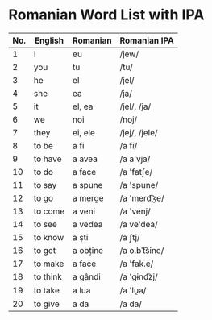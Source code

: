 # Romanian Word List with IPA

| No. | English | Romanian | Romanian IPA |
|-----|---------|----------|--------------|
| 1   | I       | eu       | /jew/        |
| 2   | you     | tu       | /tu/         |
| 3   | he      | el       | /jel/        |
| 4   | she     | ea       | /ja/         |
| 5   | it      | el, ea   | /jel/, /ja/  |
| 6   | we      | noi      | /noj/        |
| 7   | they    | ei, ele  | /jej/, /jele/|
| 8   | to be   | a fi     | /a fi/       |
| 9   | to have | a avea   | /a a'vja/    |
| 10  | to do   | a face   | /a 'fatʃe/   |
| 11  | to say  | a spune  |  /a 'spune/  |
| 12  | to go   | a merge  |  /a 'merd͡ʒe/ |
| 13  | to come | a veni   |  /a 'venj/   |
| 14  | to see  | a vedea  |  /a ve'dea/  |
| 15  | to know | a ști    |  /a ʃtj/     |
| 16  | to get  | a obține | /a o.bˈt͡sine/|
| 17  | to make | a face   |  /a 'fak.e/  |
| 18  | to think| a gândi  |  /a 'ɡɨnd͡zj/ |
| 19  | to take | a lua    |  /a 'lu̯a/    |
| 20  | to give | a da     |  /a da/      |
